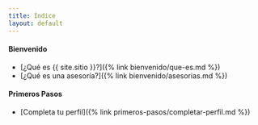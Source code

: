 ```yaml
---
title: Índice
layout: default
---
```

#### Bienvenido

- [¿Qué es {{ site.sitio }}?]({% link bienvenido/que-es.md %})
- [¿Qué es una asesoría?]({% link bienvenido/asesorias.md %})

#### Primeros Pasos

- [Completa tu perfil]({% link primeros-pasos/completar-perfil.md %})
